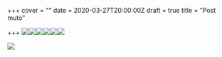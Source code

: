 +++
cover = ""
date = 2020-03-27T20:00:00Z
draft = true
title = "Post muto"

+++
![](/images/ezgif-1-c0477180217b.gif)![](/images/ezgif-1-c0477180217b.gif)![](/images/ezgif-1-c0477180217b.gif)![](/images/ezgif-1-c0477180217b.gif)![](/images/ezgif-1-c0477180217b.gif)![](/images/ezgif-1-c0477180217b.gif)

![](/images/ezgif-1-b389bdb248a3.gif)